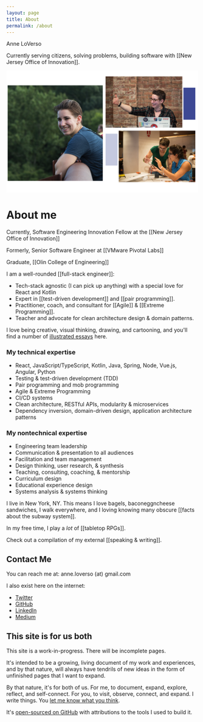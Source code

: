 ```yaml
---
layout: page
title: About
permalink: /about
---
```


<div class="fdr fw-mobile">
<div>

<div class="font-btm about-text">Anne LoVerso</div>
<div class="center">
<a href="https://twitter.com/AnneLoVerso" class="no-style">
    <i class="fab fa-twitter" title="twitter"></i>
  </a>
  <a href="https://github.com/aloverso" class="no-style">
    <i class="fab fa-github" title="github"></i>
  </a>
  <a href="http://www.linkedin.com/in/anneloverso" class="no-style">
    <i class="fab fa-linkedin-in" title="linkedin"></i>
  </a>
  <a href="https://medium.com/@AnneLoVerso" class="no-style">
    <i class="fab fa-medium-m" title="medium"></i>
  </a>
</div>
<p class="callout-box about-box narrower" markdown="1">
   Currently serving citizens, solving problems, building software with [[New Jersey Office of Innovation]].
</p>
</div>
<div class="mlm">

<img src="/assets/images/me.png">

</div>
</div>

# About me

Currently, Software Engineering Innovation Fellow at the [[New Jersey Office of Innovation]]

Formerly, Senior Software Engineer at [[VMware Pivotal Labs]]

Graduate, [[Olin College of Engineering]]

I am a well-rounded [[full-stack engineer]]:
- Tech-stack agnostic (I can pick up anything) with a special love for React and Kotlin
-  Expert in [[test-driven development]] and [[pair programming]].
-  Practitioner, coach, and consultant for [[Agile]] & [[Extreme Programming]].  
-  Teacher and advocate for clean architecture design & domain patterns.

I love being creative, visual thinking, drawing, and cartooning, and you'll find a number of <a class="internal-link" href="/notes#illustrations">illustrated essays</a> here.

<div class="fdr fw-mobile">
<div class="flex-half-mobile">
<div markdown="1">

### My technical expertise

- React, JavaScript/TypeScript, Kotlin, Java, Spring, Node, Vue.js, Angular, Python
- Testing & test-driven development (TDD)
- Pair programming and mob programming
- Agile & Extreme Programming
- CI/CD systems
- Clean architecture, RESTful APIs, modularity & microservices
- Dependency inversion, domain-driven design, application architecture patterns

</div>
</div>
<div>
<div markdown="1">

### My nontechnical expertise

- Engineering team leadership
- Communication & presentation to all audiences
- Facilitation and team management
- Design thinking, user research, & synthesis
- Teaching, consulting, coaching, & mentorship
- Curriculum design
- Educational experience design
- Systems analysis & systems thinking

</div>
</div>
</div>

<div class="narrower" markdown="1">

I live in New York, NY.  This means I love bagels, baconeggncheese sandwiches, 
I walk everywhere, and I loving knowing many obscure [[facts about the subway system]].

In my free time, I play a *lot* of [[tabletop RPGs]].

Check out a compilation of my external [[speaking & writing]].

</div>

## Contact Me
You can reach me at: anne.loverso (at) gmail.com

I also exist here on the internet:
- <i class="fab fa-twitter" title="twitter"></i> [Twitter](https://twitter.com/anneloverso)
-  <i class="fab fa-github" title="github"></i> [GitHub](https://github.com/aloverso)
- <i class="fab fa-linkedin-in" title="linkedin"></i> [LinkedIn](https://www.linkedin.com/in/anneloverso/)
- <i class="fab fa-medium-m" title="medium"></i> [Medium](https://medium.com/@anneloverso)

<div class="narrower" markdown="1">

## This site is for us both

This site is a work-in-progress. There will be incomplete pages. 

It's intended to be a growing, living document of my work and experiences, and by that nature, will always have tendrils of new ideas in the form of unfinished pages that I want to expand.

By that nature, it's for both of us. For me, to document, expand, explore, reflect, and self-connect. For you, to visit, observe, connect, and expand. I write things. You [let me know what you think](https://twitter.com/anneloverso).

It's [open-sourced on GitHub](https://github.com/aloverso/anneloverso.com) with attributions to the tools I used to build it.

</div>